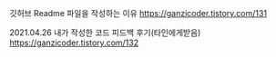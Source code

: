 깃허브 Readme 파일을 작성하는 이유
https://ganzicoder.tistory.com/131

2021.04.26 내가 작성한 코드 피드백 후기(타인에게받음)
https://ganzicoder.tistory.com/132


